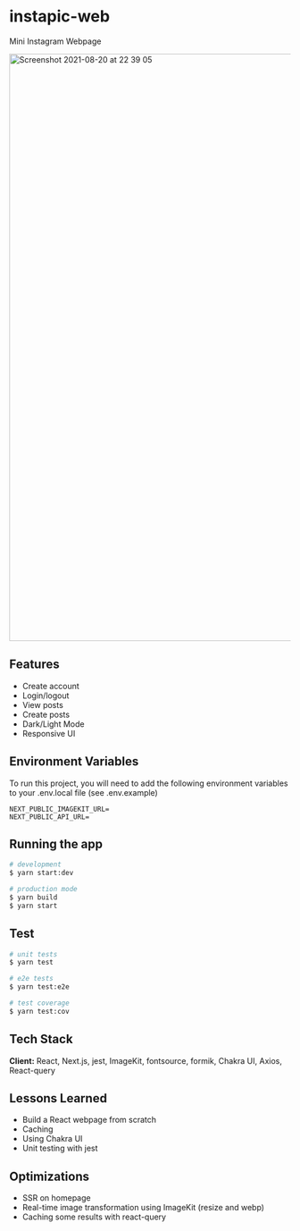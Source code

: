 # instapic-web

Mini Instagram Webpage

<img width="1051" alt="Screenshot 2021-08-20 at 22 39 05" src="https://user-images.githubusercontent.com/20975443/130251411-4cdba1f0-1d8b-4587-9e8c-e13d38951cf3.png">

## Features

- Create account
- Login/logout
- View posts
- Create posts
- Dark/Light Mode
- Responsive UI

## Environment Variables

To run this project, you will need to add the following environment variables to your .env.local file (see .env.example)

```
NEXT_PUBLIC_IMAGEKIT_URL=
NEXT_PUBLIC_API_URL=
```

## Running the app

```bash
# development
$ yarn start:dev

# production mode
$ yarn build
$ yarn start
```

## Test

```bash
# unit tests
$ yarn test

# e2e tests
$ yarn test:e2e

# test coverage
$ yarn test:cov
```

## Tech Stack

**Client:** React, Next.js, jest, ImageKit, fontsource, formik, Chakra UI, Axios, React-query

## Lessons Learned

- Build a React webpage from scratch
- Caching
- Using Chakra UI
- Unit testing with jest

## Optimizations

- SSR on homepage
- Real-time image transformation using ImageKit (resize and webp)
- Caching some results with react-query
